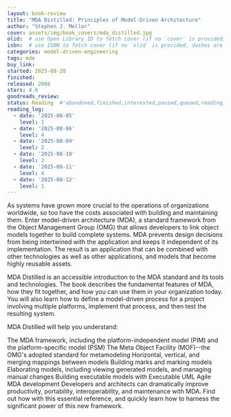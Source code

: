 ```yaml
---
layout: book-review
title: "MDA Distilled: Principles of Model-Driven Architecture"
author: "Stephen J. Mellor"
cover: assets/img/book_covers/mda_distilled.jpg
olid:  # use Open Library ID to fetch cover (if no `cover` is provided)
isbn:  # use ISBN to fetch cover (if no `olid` is provided, dashes are optional)
categories: model-driven-engineering
tags: mde
buy_link: 
started: 2025-08-20
finished: 
released: 2004
stars: 4.6
goodreads_review:
status: Reading  #'abandoned,finished,interested,paused,queued,reading,reread'
reading_log:
  - date: '2025-08-05'
    level: 1
  - date: '2025-08-06'
    level: 4
  - date: '2025-08-09'
    level: 2
  - date: '2025-08-10'
    level: 2
  - date: '2025-08-11'
    level: 4
  - date: '2025-08-12'
    level: 1
---
```


As systems have grown more crucial to the operations of organizations worldwide, so too have the costs associated with building and maintaining them. Enter model-driven architecture (MDA), a standard framework from the Object Management Group (OMG) that allows developers to link object models together to build complete systems. MDA prevents design decisions from being intertwined with the application and keeps it independent of its implementation. The result is an application that can be combined with other technologies as well as other applications, and models that become highly reusable assets.

MDA Distilled is an accessible introduction to the MDA standard and its tools and technologies. The book describes the fundamental features of MDA, how they fit together, and how you can use them in your organization today. You will also learn how to define a model-driven process for a project involving multiple platforms, implement that process, and then test the resulting system.

MDA Distilled will help you understand:

The MDA framework, including the platform-independent model (PIM) and the platform-specific model (PSM)
The Meta Object Facility (MOF)--the OMG's adopted standard for metamodeling
Horizontal, vertical, and merging mappings between models
Building marks and marking models
Elaborating models, including viewing generated models, and managing manual changes
Building executable models with Executable UML
Agile MDA development
Developers and architects can dramatically improve productivity, portability, interoperability, and maintenance with MDA. Find out how with this essential reference, and quickly learn how to harness the significant power of this new framework.
